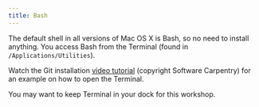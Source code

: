 ```yaml
---
title: Bash
---
```


The default shell in all versions of Mac OS X is Bash, so no need to install
anything. You access Bash from the Terminal (found in
`/Applications/Utilities`).

Watch the Git installation [video tutorial](https://www.youtube.com/watch?v=9LQhwETCdwY)
(copyright Software Carpentry) for an example on how to open the Terminal.

You may want to keep Terminal in your dock for this workshop.
